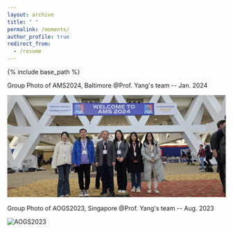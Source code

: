 ```yaml
---
layout: archive
title: " "
permalink: /moments/
author_profile: true
redirect_from:
  - /resume
---
```


{% include base_path %}

Group Photo of AMS2024, Baltimore @Prof. Yang's team     -- Jan. 2024 

![AMS2024](/images/ST.jpg) <br>

Group Photo of AOGS2023, Singapore @Prof. Yang's team  -- Aug. 2023

![AOGS2023](/images/mmexport1691238112499.jpg) <br>




